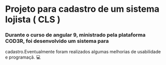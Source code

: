 # Projeto para cadastro de um sistema lojista ( CLS )

### Durante o curso de angular 9, ministrado pela plataforma COD3R, foi desenvolvido um sistema para
cadastro.Eventualmente foram realizados algumas melhorias de usabilidade e programaçã. :computer: